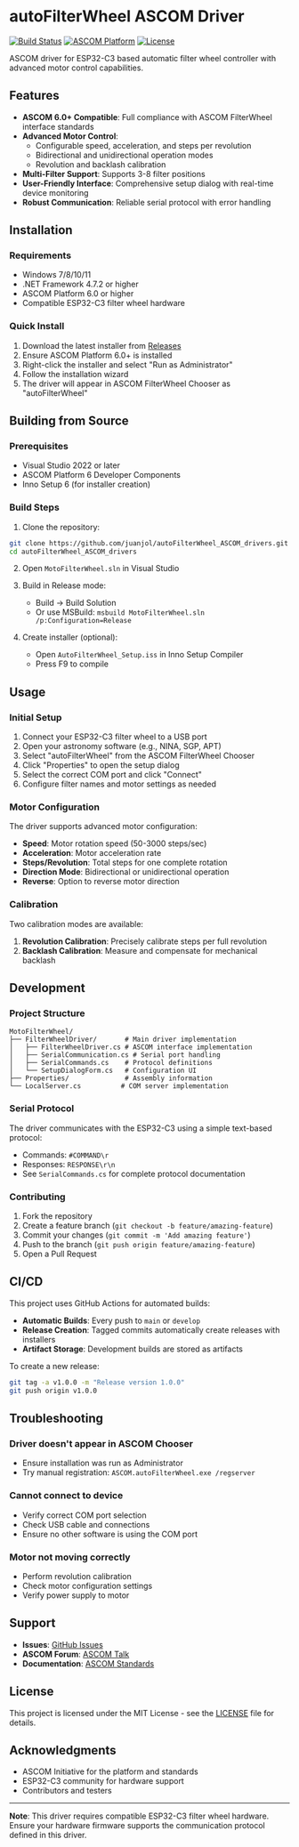 # autoFilterWheel ASCOM Driver

[![Build Status](https://github.com/juanjol/autoFilterWheel_ASCOM_drivers/actions/workflows/build-installer.yml/badge.svg)](https://github.com/juanjol/autoFilterWheel_ASCOM_drivers/actions)
[![ASCOM Platform](https://img.shields.io/badge/ASCOM-6.0+-blue.svg)](https://ascom-standards.org/)
[![License](https://img.shields.io/badge/license-MIT-green.svg)](LICENSE)

ASCOM driver for ESP32-C3 based automatic filter wheel controller with advanced motor control capabilities.

## Features

- **ASCOM 6.0+ Compatible**: Full compliance with ASCOM FilterWheel interface standards
- **Advanced Motor Control**:
  - Configurable speed, acceleration, and steps per revolution
  - Bidirectional and unidirectional operation modes
  - Revolution and backlash calibration
- **Multi-Filter Support**: Supports 3-8 filter positions
- **User-Friendly Interface**: Comprehensive setup dialog with real-time device monitoring
- **Robust Communication**: Reliable serial protocol with error handling

## Installation

### Requirements

- Windows 7/8/10/11
- .NET Framework 4.7.2 or higher
- ASCOM Platform 6.0 or higher
- Compatible ESP32-C3 filter wheel hardware

### Quick Install

1. Download the latest installer from [Releases](https://github.com/juanjol/autoFilterWheel_ASCOM_drivers/releases)
2. Ensure ASCOM Platform 6.0+ is installed
3. Right-click the installer and select "Run as Administrator"
4. Follow the installation wizard
5. The driver will appear in ASCOM FilterWheel Chooser as "autoFilterWheel"

## Building from Source

### Prerequisites

- Visual Studio 2022 or later
- ASCOM Platform 6 Developer Components
- Inno Setup 6 (for installer creation)

### Build Steps

1. Clone the repository:
```bash
git clone https://github.com/juanjol/autoFilterWheel_ASCOM_drivers.git
cd autoFilterWheel_ASCOM_drivers
```

2. Open `MotoFilterWheel.sln` in Visual Studio

3. Build in Release mode:
   - Build → Build Solution
   - Or use MSBuild: `msbuild MotoFilterWheel.sln /p:Configuration=Release`

4. Create installer (optional):
   - Open `AutoFilterWheel_Setup.iss` in Inno Setup Compiler
   - Press F9 to compile

## Usage

### Initial Setup

1. Connect your ESP32-C3 filter wheel to a USB port
2. Open your astronomy software (e.g., NINA, SGP, APT)
3. Select "autoFilterWheel" from the ASCOM FilterWheel Chooser
4. Click "Properties" to open the setup dialog
5. Select the correct COM port and click "Connect"
6. Configure filter names and motor settings as needed

### Motor Configuration

The driver supports advanced motor configuration:

- **Speed**: Motor rotation speed (50-3000 steps/sec)
- **Acceleration**: Motor acceleration rate
- **Steps/Revolution**: Total steps for one complete rotation
- **Direction Mode**: Bidirectional or unidirectional operation
- **Reverse**: Option to reverse motor direction

### Calibration

Two calibration modes are available:

1. **Revolution Calibration**: Precisely calibrate steps per full revolution
2. **Backlash Calibration**: Measure and compensate for mechanical backlash

## Development

### Project Structure

```
MotoFilterWheel/
├── FilterWheelDriver/       # Main driver implementation
│   ├── FilterWheelDriver.cs # ASCOM interface implementation
│   ├── SerialCommunication.cs # Serial port handling
│   ├── SerialCommands.cs    # Protocol definitions
│   └── SetupDialogForm.cs   # Configuration UI
├── Properties/              # Assembly information
└── LocalServer.cs          # COM server implementation
```

### Serial Protocol

The driver communicates with the ESP32-C3 using a simple text-based protocol:

- Commands: `#COMMAND\r`
- Responses: `RESPONSE\r\n`
- See `SerialCommands.cs` for complete protocol documentation

### Contributing

1. Fork the repository
2. Create a feature branch (`git checkout -b feature/amazing-feature`)
3. Commit your changes (`git commit -m 'Add amazing feature'`)
4. Push to the branch (`git push origin feature/amazing-feature`)
5. Open a Pull Request

## CI/CD

This project uses GitHub Actions for automated builds:

- **Automatic Builds**: Every push to `main` or `develop`
- **Release Creation**: Tagged commits automatically create releases with installers
- **Artifact Storage**: Development builds are stored as artifacts

To create a new release:
```bash
git tag -a v1.0.0 -m "Release version 1.0.0"
git push origin v1.0.0
```

## Troubleshooting

### Driver doesn't appear in ASCOM Chooser
- Ensure installation was run as Administrator
- Try manual registration: `ASCOM.autoFilterWheel.exe /regserver`

### Cannot connect to device
- Verify correct COM port selection
- Check USB cable and connections
- Ensure no other software is using the COM port

### Motor not moving correctly
- Perform revolution calibration
- Check motor configuration settings
- Verify power supply to motor

## Support

- **Issues**: [GitHub Issues](https://github.com/juanjol/autoFilterWheel_ASCOM_drivers/issues)
- **ASCOM Forum**: [ASCOM Talk](https://ascomtalk.groups.io/)
- **Documentation**: [ASCOM Standards](https://ascom-standards.org/)

## License

This project is licensed under the MIT License - see the [LICENSE](LICENSE) file for details.

## Acknowledgments

- ASCOM Initiative for the platform and standards
- ESP32-C3 community for hardware support
- Contributors and testers

---

**Note**: This driver requires compatible ESP32-C3 filter wheel hardware. Ensure your hardware firmware supports the communication protocol defined in this driver.